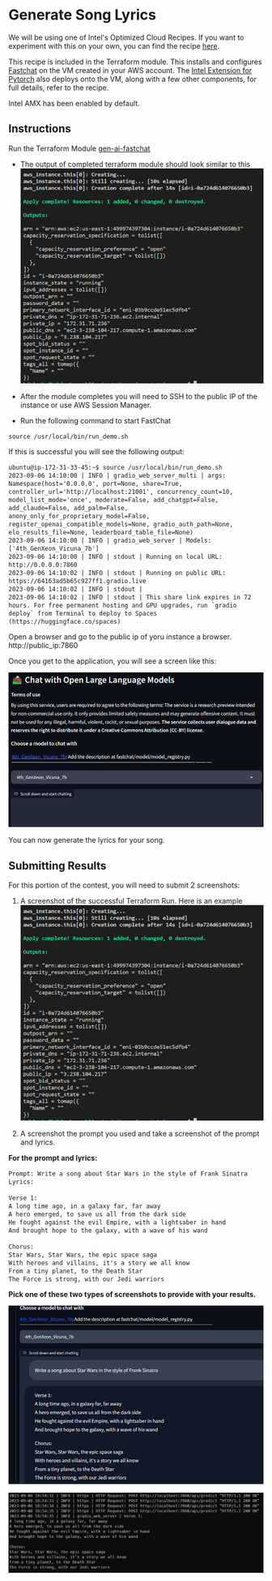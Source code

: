 # Generate Song Lyrics

We will be using one of Intel's Optimized Cloud Recipes. If you want to experiment with this on your own, you can find the recipe [here](https://github.com/intel/optimized-cloud-recipes/tree/main/recipes/ai-fastchat-amx-ubuntu).

This recipe is included in the Terraform module.  This installs and configures [Fastchat](https://github.com/lm-sys/FastChat) on the VM created in your AWS account. The [Intel Extension for Pytorch](https://github.com/intel/intel-extension-for-pytorch) also deploys onto the VM, along with a few other components, for full details, refer to the recipe.

Intel AMX has been enabled by default.

## Instructions

Run the Terraform Module [gen-ai-fastchat](https://github.com/intel/terraform-intel-aws-vm/tree/main/examples/gen-ai-fastchat)

- The output of completed terraform module should look similar to this
![Successful output example](images/genai-aws-success.png)

- After the module completes you will need to SSH to the public IP of the instance or use AWS Session Manager.
- Run the following command to start FastChat

```Shell
source /usr/local/bin/run_demo.sh
```

If this is successful you will see the following output:

```shell
ubuntu@ip-172-31-33-45:~$ source /usr/local/bin/run_demo.sh
2023-09-06 14:10:00 | INFO | gradio_web_server_multi | args: Namespace(host='0.0.0.0', port=None, share=True, controller_url='http://localhost:21001', concurrency_count=10, model_list_mode='once', moderate=False, add_chatgpt=False, add_claude=False, add_palm=False, anony_only_for_proprietary_model=False, register_openai_compatible_models=None, gradio_auth_path=None, elo_results_file=None, leaderboard_table_file=None)
2023-09-06 14:10:00 | INFO | gradio_web_server | Models: ['4th_GenXeon_Vicuna_7b']
2023-09-06 14:10:00 | INFO | stdout | Running on local URL:  http://0.0.0.0:7860
2023-09-06 14:10:02 | INFO | stdout | Running on public URL: https://64163ad5b65c927ff1.gradio.live
2023-09-06 14:10:02 | INFO | stdout |
2023-09-06 14:10:02 | INFO | stdout | This share link expires in 72 hours. For free permanent hosting and GPU upgrades, run `gradio deploy` from Terminal to deploy to Spaces (https://huggingface.co/spaces)
```

Open a browser and go to the public ip of yoru instance a browser.  http://public_ip:7860

Once you get to the application, you will see a screen like this:

![Single Model Screen](images/fastchat-single.png)

You can now generate the lyrics for your song.

## Submitting Results

For this portion of the contest, you will need to submit 2 screenshots:
1) A screenshot of the successful Terraform Run.
Here is an example
![Successful output example](images/genai-aws-success.png)

2) A screenshot the prompt you used and take a screenshot of the prompt and lyrics. 

**For the prompt and lyrics:**

```text
Prompt: Write a song about Star Wars in the style of Frank Sinatra
Lyrics: 

Verse 1:
A long time ago, in a galaxy far, far away
A hero emerged, to save us all from the dark side
He fought against the evil Empire, with a lightsaber in hand
And brought hope to the galaxy, with a wave of his wand

Chorus:
Star Wars, Star Wars, the epic space saga
With heroes and villains, it's a story we all know
From a tiny planet, to the Death Star
The Force is strong, with our Jedi warriors
```

**Pick one of these two types of screenshots to provide with your results.**

![Lyrics UI Example](images/lyrics-ui-example.png)

![Lyrics Console Example](images/lyrics-console-example.png)


